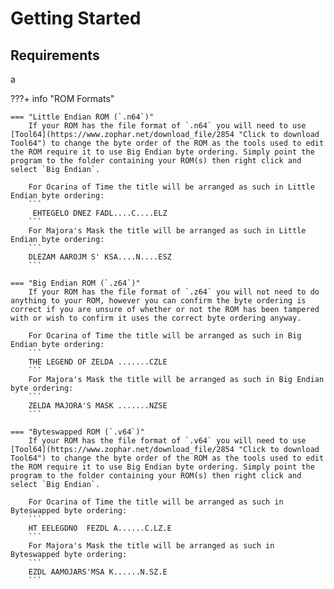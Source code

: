 # Getting Started

## Requirements

a

???+ info "ROM Formats"

    === "Little Endian ROM (`.n64`)"
        If your ROM has the file format of `.n64` you will need to use [Tool64](https://www.zophar.net/download_file/2854 "Click to download Tool64") to change the byte order of the ROM as the tools used to edit the ROM require it to use Big Endian byte ordering. Simply point the program to the folder containing your ROM(s) then right click and select `Big Endian`.

        For Ocarina of Time the title will be arranged as such in Little Endian byte ordering:
        ```
         EHTEGELO DNEZ FADL....C....ELZ
        ```
        For Majora's Mask the title will be arranged as such in Little Endian byte ordering:
        ```
        DLEZAM AAROJM S' KSA....N....ESZ
        ```

    === "Big Endian ROM (`.z64`)"
        If your ROM has the file format of `.z64` you will not need to do anything to your ROM, however you can confirm the byte ordering is correct if you are unsure of whether or not the ROM has been tampered with or wish to confirm it uses the correct byte ordering anyway.

        For Ocarina of Time the title will be arranged as such in Big Endian byte ordering:
        ```
        THE LEGEND OF ZELDA .......CZLE
        ```
        For Majora's Mask the title will be arranged as such in Big Endian byte ordering:
        ```
        ZELDA MAJORA'S MASK .......NZSE
        ```

    === "Byteswapped ROM (`.v64`)"
        If your ROM has the file format of `.v64` you will need to use [Tool64](https://www.zophar.net/download_file/2854 "Click to download Tool64") to change the byte order of the ROM as the tools used to edit the ROM require it to use Big Endian byte ordering. Simply point the program to the folder containing your ROM(s) then right click and select `Big Endian`.

        For Ocarina of Time the title will be arranged as such in Byteswapped byte ordering:
        ```
        HT EELEGDNO  FEZDL A......C.LZ.E
        ```
        For Majora's Mask the title will be arranged as such in Byteswapped byte ordering:
        ```
        EZDL AAMOJARS'MSA K......N.SZ.E
        ```
